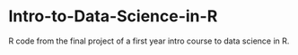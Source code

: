 # Intro-to-Data-Science-in-R
R code from the final project of a first year intro course to data science in R.
